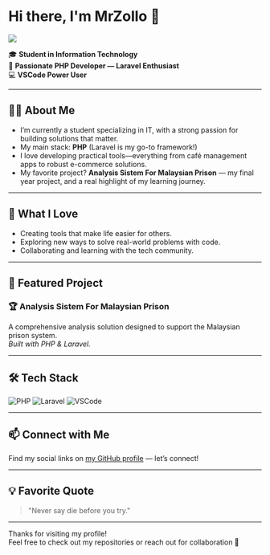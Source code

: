 # Hi there, I'm MrZollo 👋 

![](https://komarev.com/ghpvc/?MrZollo&blueviolet&for-the-badge&abbreviated=true)

🎓 **Student in Information Technology**  
🚀 **Passionate PHP Developer — Laravel Enthusiast**  
💻 **VSCode Power User**

---

## 👨‍💻 About Me

- I’m currently a student specializing in IT, with a strong passion for building solutions that matter.
- My main stack: **PHP** (Laravel is my go-to framework!)
- I love developing practical tools—everything from café management apps to robust e-commerce solutions.
- My favorite project? **Analysis Sistem For Malaysian Prison** — my final year project, and a real highlight of my learning journey.

---

## 🌱 What I Love

- Creating tools that make life easier for others.
- Exploring new ways to solve real-world problems with code.
- Collaborating and learning with the tech community.

---

## 📌 Featured Project

### 🏆 Analysis Sistem For Malaysian Prison
A comprehensive analysis solution designed to support the Malaysian prison system.  
*Built with PHP & Laravel.*

---

## 🛠️ Tech Stack

![PHP](https://img.shields.io/badge/-PHP-777BB4?logo=php&logoColor=white&style=flat)
![Laravel](https://img.shields.io/badge/-Laravel-E34F26?logo=laravel&logoColor=white&style=flat)
![VSCode](https://img.shields.io/badge/-VSCode-007ACC?logo=visual-studio-code&logoColor=white&style=flat)

---

## 📫 Connect with Me

Find my social links on [my GitHub profile](https://github.com/MrZollo) — let’s connect!

---

## 💡 Favorite Quote

> "Never say die before you try."

---

Thanks for visiting my profile!  
Feel free to check out my repositories or reach out for collaboration 🚀
